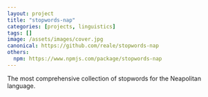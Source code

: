 ```yaml
---
layout: project
title: "stopwords-nap"
categories: [projects, linguistics]
tags: []
image: /assets/images/cover.jpg
canonical: https://github.com/reale/stopwords-nap
others:
  npm: https://www.npmjs.com/package/stopwords-nap
---
```


The most comprehensive collection of stopwords for the Neapolitan language.

